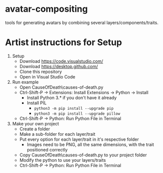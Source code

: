 # avatar-compositing
 tools for generating avatars by combining several layers/components/traits.

# Artist instructions for Setup

1. Setup
    - Download https://code.visualstudio.com/
    - Download https://desktop.github.com/
    - Clone this repository 
    - Open in Visual Studio Code
2. Run example
    - Open CauseOfDeath\causes-of-death.py
    - Ctrl-Shift-P -> Extensions: Install Extensions -> Python -> Install
        - Install Python 3.* if you don't have it already
        - Install PIL
            - `python3 -m pip install --upgrade pip`
            - `python3 -m pip install --upgrade pillow`
    - Ctrl-Shift-P -> Python: Run Python File in Terminal
3. Make your own project
    - Create a folder
    - Make a sub-folder for each layer/trait 
    - Put every option for each layer/trait in it's respective folder
        - Images need to be PNG, all the same dimensions, with the trait positioned correctly
    - Copy CauseOfDeath\causes-of-death.py to your project folder
    - Modify the python to use your layers/traits
    - Ctrl-Shift-P -> Python: Run Python File in Terminal

